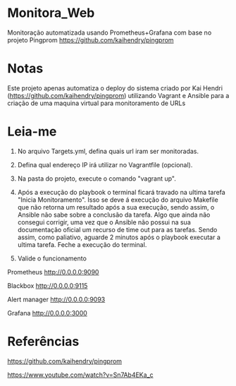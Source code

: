 # Monitora_Web
Monitoração automatizada usando Prometheus+Grafana com base no projeto Pingprom https://github.com/kaihendry/pingprom

# Notas
Este projeto apenas automatiza o deploy do sistema criado por Kai Hendri (https://github.com/kaihendry/pingprom) utilizando Vagrant e Ansible
para a criação de uma maquina virtual para monitoramento de URLs

# Leia-me

1. No arquivo Targets.yml, defina quais url iram ser monitoradas.

2. Defina qual endereço IP irá utilizar no Vagrantfile (opcional).

3. Na pasta do projeto, execute o comando "vagrant up".

4. Após a execução do playbook o terminal ficará travado na ultima tarefa "Inicia Monitoramento". Isso se deve á execução do arquivo Makefile que não retorna um resultado
após a sua execução, sendo assim, o Ansible não sabe sobre a conclusão da tarefa. Algo que ainda não consegui corrigir, uma vez que o Ansible não possui na sua documentação oficial
um recurso de time out para as tarefas. Sendo assim, como paliativo, aguarde 2 minutos após o playbook executar a ultima tarefa. Feche a execução do terminal.

5. Valide o funcionamento

Prometheus http://0.0.0.0:9090

Blackbox http://0.0.0.0:9115

Alert manager http://0.0.0.0:9093

Grafana http://0.0.0.0:3000

# Referências 
https://github.com/kaihendry/pingprom

https://www.youtube.com/watch?v=Sn7Ab4EKa_c
